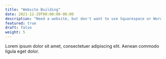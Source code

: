 ```yaml
---
title: "Website Building"
date: 2021-12-29T00:00:00-06:00
description: "Need a website, but don't want to use Squarespace or Wordpress? Let us build your space on the Internet."
featured: true
draft: false
weight: 5
---
```


Lorem ipsum dolor sit amet, consectetuer adipiscing elit. Aenean commodo ligula eget dolor.
